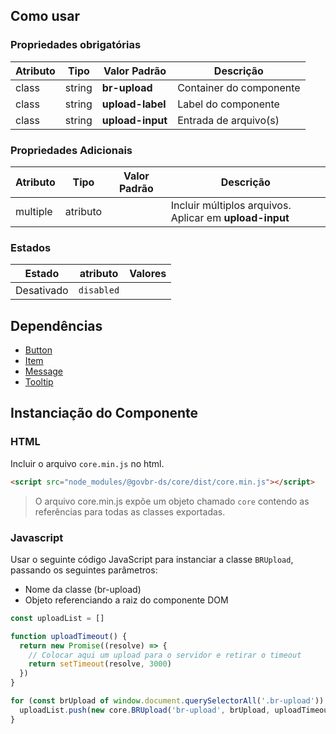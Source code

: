 [version]: # (7.2.7)

## Como usar

### Propriedades obrigatórias

| Atributo | Tipo   | Valor Padrão     | Descrição               |
| -------- | ------ | ---------------- | ----------------------- |
| class    | string | **br-upload**    | Container do componente |
| class    | string | **upload-label** | Label do componente     |
| class    | string | **upload-input** | Entrada de arquivo(s)   |

### Propriedades Adicionais

| Atributo | Tipo     | Valor Padrão | Descrição                                               |
| -------- | -------- | ------------ | ------------------------------------------------------- |
| multiple | atributo |              | Incluir múltiplos arquivos. Aplicar em **upload-input** |

### Estados

| Estado     | atributo   | Valores |
| ---------- | ---------- | ------- |
| Desativado | `disabled` |         |

## Dependências

-   [Button](/ds/components/button)
-   [Item](/ds/components/item)
-   [Message](/ds/components/message)
-   [Tooltip](/ds/util/tooltip)

## Instanciação do Componente

### HTML

Incluir o arquivo `core.min.js` no html.

```html
<script src="node_modules/@govbr-ds/core/dist/core.min.js"></script>
```

> O arquivo core.min.js expõe um objeto chamado `core` contendo as referências para todas as classes exportadas.

### Javascript

Usar o seguinte código JavaScript para instanciar a classe `BRUpload`, passando os seguintes parâmetros:

-   Nome da classe (br-upload)
-   Objeto referenciando a raiz do componente DOM

```javascript
const uploadList = []

function uploadTimeout() {
  return new Promise((resolve) => {
    // Colocar aqui um upload para o servidor e retirar o timeout
    return setTimeout(resolve, 3000)
  })
}

for (const brUpload of window.document.querySelectorAll('.br-upload')) {
  uploadList.push(new core.BRUpload('br-upload', brUpload, uploadTimeout))
}
```

